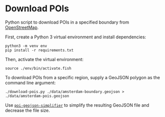 # Download POIs

Python script to download POIs in a specified boundary from [OpenStreetMap](https://www.openstreetmap.org/).

First, create a Python 3 virtual environment and install dependencies:

    python3 -m venv env
    pip install -r requirements.txt

Then, activate the virtual environment:

    source ./env/bin/activate.fish

To download POIs from a specific region, supply a GeoJSON polygon as the command line argument:

    ./download-pois.py ./data/amsterdam-boundary.geojson > ./data/amsterdam-pois.geojson

Use [`poi-geojson-simplifier`](https://github.com/aesthetics-of-exclusion/poi-geojson-simplifier) to simplify the resulting GeoJSON file and decrease the file size.
